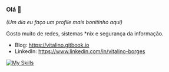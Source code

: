 ### Olá 👋

_(Um dia eu faço um profile mais bonitinho aqui)_

Gosto muito de redes, sistemas *nix e segurança da informação.

* Blog: https://vitalino.gitbook.io
* LinkedIn: https://www.linkedin.com/in/vitalino-borges

[![My Skills](https://skillicons.dev/icons?i=bsd,linux,bash,c,terraform,aws,gcp,gitlab,docker,kubernetes)]([https://skillicons.dev](https://www.linkedin.com/in/vitalino-borges/))


